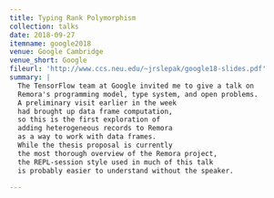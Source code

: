 ```yaml
---
title: Typing Rank Polymorphism
collection: talks
date: 2018-09-27
itemname: google2018
venue: Google Cambridge
venue_short: Google
fileurl: 'http://www.ccs.neu.edu/~jrslepak/google18-slides.pdf'
summary: |
  The TensorFlow team at Google invited me to give a talk on
  Remora's programming model, type system, and open problems.
  A preliminary visit earlier in the week
  had brought up data frame computation,
  so this is the first exploration of
  adding heterogeneous records to Remora
  as a way to work with data frames.
  While the thesis proposal is currently
  the most thorough overview of the Remora project,
  the REPL-session style used in much of this talk
  is probably easier to understand without the speaker.
  
---
```

